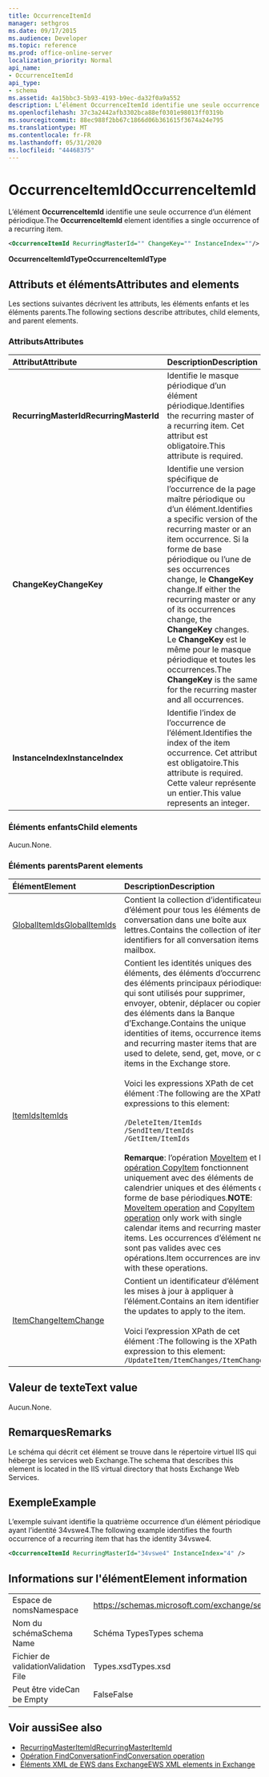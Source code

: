 ```yaml
---
title: OccurrenceItemId
manager: sethgros
ms.date: 09/17/2015
ms.audience: Developer
ms.topic: reference
ms.prod: office-online-server
localization_priority: Normal
api_name:
- OccurrenceItemId
api_type:
- schema
ms.assetid: 4a15bbc3-5b93-4193-b9ec-da32f0a9a552
description: L’élément OccurrenceItemId identifie une seule occurrence d’un élément périodique.
ms.openlocfilehash: 37c3a2442afb3302bca88ef0301e98013ff0319b
ms.sourcegitcommit: 88ec988f2bb67c1866d06b361615f3674a24e795
ms.translationtype: MT
ms.contentlocale: fr-FR
ms.lasthandoff: 05/31/2020
ms.locfileid: "44468375"
---
```

# <a name="occurrenceitemid"></a><span data-ttu-id="243ad-103">OccurrenceItemId</span><span class="sxs-lookup"><span data-stu-id="243ad-103">OccurrenceItemId</span></span>

<span data-ttu-id="243ad-104">L’élément **OccurrenceItemId** identifie une seule occurrence d’un élément périodique.</span><span class="sxs-lookup"><span data-stu-id="243ad-104">The **OccurrenceItemId** element identifies a single occurrence of a recurring item.</span></span> 
  
```XML
<OccurrenceItemId RecurringMasterId="" ChangeKey="" InstanceIndex=""/>
```

<span data-ttu-id="243ad-105">**OccurrenceItemIdType**</span><span class="sxs-lookup"><span data-stu-id="243ad-105">**OccurrenceItemIdType**</span></span>

## <a name="attributes-and-elements"></a><span data-ttu-id="243ad-106">Attributs et éléments</span><span class="sxs-lookup"><span data-stu-id="243ad-106">Attributes and elements</span></span>

<span data-ttu-id="243ad-107">Les sections suivantes décrivent les attributs, les éléments enfants et les éléments parents.</span><span class="sxs-lookup"><span data-stu-id="243ad-107">The following sections describe attributes, child elements, and parent elements.</span></span>
  
### <a name="attributes"></a><span data-ttu-id="243ad-108">Attributs</span><span class="sxs-lookup"><span data-stu-id="243ad-108">Attributes</span></span>

|<span data-ttu-id="243ad-109">**Attribut**</span><span class="sxs-lookup"><span data-stu-id="243ad-109">**Attribute**</span></span>|<span data-ttu-id="243ad-110">**Description**</span><span class="sxs-lookup"><span data-stu-id="243ad-110">**Description**</span></span>|
|:-----|:-----|
|<span data-ttu-id="243ad-111">**RecurringMasterId**</span><span class="sxs-lookup"><span data-stu-id="243ad-111">**RecurringMasterId**</span></span> <br/> |<span data-ttu-id="243ad-112">Identifie le masque périodique d’un élément périodique.</span><span class="sxs-lookup"><span data-stu-id="243ad-112">Identifies the recurring master of a recurring item.</span></span> <span data-ttu-id="243ad-113">Cet attribut est obligatoire.</span><span class="sxs-lookup"><span data-stu-id="243ad-113">This attribute is required.</span></span>  <br/> |
|<span data-ttu-id="243ad-114">**ChangeKey**</span><span class="sxs-lookup"><span data-stu-id="243ad-114">**ChangeKey**</span></span> <br/> |<span data-ttu-id="243ad-115">Identifie une version spécifique de l’occurrence de la page maître périodique ou d’un élément.</span><span class="sxs-lookup"><span data-stu-id="243ad-115">Identifies a specific version of the recurring master or an item occurrence.</span></span> <span data-ttu-id="243ad-116">Si la forme de base périodique ou l’une de ses occurrences change, le **ChangeKey** change.</span><span class="sxs-lookup"><span data-stu-id="243ad-116">If either the recurring master or any of its occurrences change, the **ChangeKey** changes.</span></span> <span data-ttu-id="243ad-117">Le **ChangeKey** est le même pour le masque périodique et toutes les occurrences.</span><span class="sxs-lookup"><span data-stu-id="243ad-117">The **ChangeKey** is the same for the recurring master and all occurrences.</span></span>  <br/> |
|<span data-ttu-id="243ad-118">**InstanceIndex**</span><span class="sxs-lookup"><span data-stu-id="243ad-118">**InstanceIndex**</span></span> <br/> |<span data-ttu-id="243ad-119">Identifie l’index de l’occurrence de l’élément.</span><span class="sxs-lookup"><span data-stu-id="243ad-119">Identifies the index of the item occurrence.</span></span> <span data-ttu-id="243ad-120">Cet attribut est obligatoire.</span><span class="sxs-lookup"><span data-stu-id="243ad-120">This attribute is required.</span></span> <span data-ttu-id="243ad-121">Cette valeur représente un entier.</span><span class="sxs-lookup"><span data-stu-id="243ad-121">This value represents an integer.</span></span>  <br/> |
   
### <a name="child-elements"></a><span data-ttu-id="243ad-122">Éléments enfants</span><span class="sxs-lookup"><span data-stu-id="243ad-122">Child elements</span></span>

<span data-ttu-id="243ad-123">Aucun.</span><span class="sxs-lookup"><span data-stu-id="243ad-123">None.</span></span>
  
### <a name="parent-elements"></a><span data-ttu-id="243ad-124">Éléments parents</span><span class="sxs-lookup"><span data-stu-id="243ad-124">Parent elements</span></span>

|<span data-ttu-id="243ad-125">**Élément**</span><span class="sxs-lookup"><span data-stu-id="243ad-125">**Element**</span></span>|<span data-ttu-id="243ad-126">**Description**</span><span class="sxs-lookup"><span data-stu-id="243ad-126">**Description**</span></span>|
|:-----|:-----|
|[<span data-ttu-id="243ad-127">GlobalItemIds</span><span class="sxs-lookup"><span data-stu-id="243ad-127">GlobalItemIds</span></span>](globalitemids.md) <br/> |<span data-ttu-id="243ad-128">Contient la collection d’identificateurs d’élément pour tous les éléments de conversation dans une boîte aux lettres.</span><span class="sxs-lookup"><span data-stu-id="243ad-128">Contains the collection of item identifiers for all conversation items in a mailbox.</span></span>  <br/> |
|[<span data-ttu-id="243ad-129">ItemIds</span><span class="sxs-lookup"><span data-stu-id="243ad-129">ItemIds</span></span>](itemids.md) <br/> | <span data-ttu-id="243ad-130">Contient les identités uniques des éléments, des éléments d’occurrence et des éléments principaux périodiques qui sont utilisés pour supprimer, envoyer, obtenir, déplacer ou copier des éléments dans la Banque d’Exchange.</span><span class="sxs-lookup"><span data-stu-id="243ad-130">Contains the unique identities of items, occurrence items, and recurring master items that are used to delete, send, get, move, or copy items in the Exchange store.</span></span> <br/><br/><span data-ttu-id="243ad-131">Voici les expressions XPath de cet élément :</span><span class="sxs-lookup"><span data-stu-id="243ad-131">The following are the XPath expressions to this element:</span></span> <br/><br/>  `/DeleteItem/ItemIds` <br/>  `/SendItem/ItemIds` <br/>  `/GetItem/ItemIds` <br/><br/><span data-ttu-id="243ad-132">**Remarque**: l’opération [MoveItem](moveitem-operation.md) et l' [opération CopyItem](copyitem-operation.md) fonctionnent uniquement avec des éléments de calendrier uniques et des éléments de forme de base périodiques.</span><span class="sxs-lookup"><span data-stu-id="243ad-132">**NOTE**: [MoveItem operation](moveitem-operation.md) and [CopyItem operation](copyitem-operation.md) only work with single calendar items and recurring master items.</span></span> <span data-ttu-id="243ad-133">Les occurrences d’élément ne sont pas valides avec ces opérations.</span><span class="sxs-lookup"><span data-stu-id="243ad-133">Item occurrences are invalid with these operations.</span></span>           |
|[<span data-ttu-id="243ad-134">ItemChange</span><span class="sxs-lookup"><span data-stu-id="243ad-134">ItemChange</span></span>](itemchange.md) <br/> |<span data-ttu-id="243ad-135">Contient un identificateur d’élément et les mises à jour à appliquer à l’élément.</span><span class="sxs-lookup"><span data-stu-id="243ad-135">Contains an item identifier and the updates to apply to the item.</span></span><br/><br/> <span data-ttu-id="243ad-136">Voici l’expression XPath de cet élément :</span><span class="sxs-lookup"><span data-stu-id="243ad-136">The following is the XPath expression to this element:</span></span>  <br/>  `/UpdateItem/ItemChanges/ItemChange[i]` <br/> |
   
## <a name="text-value"></a><span data-ttu-id="243ad-137">Valeur de texte</span><span class="sxs-lookup"><span data-stu-id="243ad-137">Text value</span></span>

<span data-ttu-id="243ad-138">Aucun.</span><span class="sxs-lookup"><span data-stu-id="243ad-138">None.</span></span>
  
## <a name="remarks"></a><span data-ttu-id="243ad-139">Remarques</span><span class="sxs-lookup"><span data-stu-id="243ad-139">Remarks</span></span>

<span data-ttu-id="243ad-140">Le schéma qui décrit cet élément se trouve dans le répertoire virtuel IIS qui héberge les services web Exchange.</span><span class="sxs-lookup"><span data-stu-id="243ad-140">The schema that describes this element is located in the IIS virtual directory that hosts Exchange Web Services.</span></span>
  
## <a name="example"></a><span data-ttu-id="243ad-141">Exemple</span><span class="sxs-lookup"><span data-stu-id="243ad-141">Example</span></span>

<span data-ttu-id="243ad-142">L’exemple suivant identifie la quatrième occurrence d’un élément périodique ayant l’identité 34vswe4.</span><span class="sxs-lookup"><span data-stu-id="243ad-142">The following example identifies the fourth occurrence of a recurring item that has the identity 34vswe4.</span></span>
  
```XML
<OccurrenceItemId RecurringMasterId="34vswe4" InstanceIndex="4" />
```

## <a name="element-information"></a><span data-ttu-id="243ad-143">Informations sur l'élément</span><span class="sxs-lookup"><span data-stu-id="243ad-143">Element information</span></span>

|||
|:-----|:-----|
|<span data-ttu-id="243ad-144">Espace de noms</span><span class="sxs-lookup"><span data-stu-id="243ad-144">Namespace</span></span>  <br/> |https://schemas.microsoft.com/exchange/services/2006/types  <br/> |
|<span data-ttu-id="243ad-145">Nom du schéma</span><span class="sxs-lookup"><span data-stu-id="243ad-145">Schema Name</span></span>  <br/> |<span data-ttu-id="243ad-146">Schéma Types</span><span class="sxs-lookup"><span data-stu-id="243ad-146">Types schema</span></span>  <br/> |
|<span data-ttu-id="243ad-147">Fichier de validation</span><span class="sxs-lookup"><span data-stu-id="243ad-147">Validation File</span></span>  <br/> |<span data-ttu-id="243ad-148">Types.xsd</span><span class="sxs-lookup"><span data-stu-id="243ad-148">Types.xsd</span></span>  <br/> |
|<span data-ttu-id="243ad-149">Peut être vide</span><span class="sxs-lookup"><span data-stu-id="243ad-149">Can be Empty</span></span>  <br/> |<span data-ttu-id="243ad-150">False</span><span class="sxs-lookup"><span data-stu-id="243ad-150">False</span></span>  <br/> |
   
## <a name="see-also"></a><span data-ttu-id="243ad-151">Voir aussi</span><span class="sxs-lookup"><span data-stu-id="243ad-151">See also</span></span>

- [<span data-ttu-id="243ad-152">RecurringMasterItemId</span><span class="sxs-lookup"><span data-stu-id="243ad-152">RecurringMasterItemId</span></span>](recurringmasteritemid.md)
- [<span data-ttu-id="243ad-153">Opération FindConversation</span><span class="sxs-lookup"><span data-stu-id="243ad-153">FindConversation operation</span></span>](findconversation-operation.md)
- [<span data-ttu-id="243ad-154">Éléments XML de EWS dans Exchange</span><span class="sxs-lookup"><span data-stu-id="243ad-154">EWS XML elements in Exchange</span></span>](ews-xml-elements-in-exchange.md)

